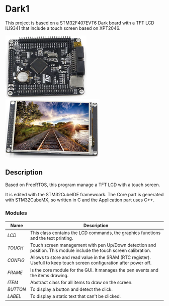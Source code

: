 # Dark1

This project is based on a STM32F407EVT6 Dark board with a TFT LCD ILI9341 that include 
a touch screen based on XPT2046.

![alt text](https://github.com/Nicot31/Dark1/blob/master/pictures/STM32.png)
![alt text](https://github.com/Nicot31/Dark1/blob/master/pictures/LCD.png)

## Description
Based on FreeRTOS, this program manage a TFT LCD with a touch screen. 

It is edited with the STM32CubeIDE framewoark. The Core part is generated with STM32CubeMX, so written in C 
and the Application part uses C++.

### Modules
Name  | Description
----- | -----------
*LCD* | This class contains the LCD commands, the graphics functions and the text printing.
*TOUCH* | Touch screen management with pen Up/Down detection and position. This module include the touch screen calibration.
*CONFIG* | Allows to store and read value in the SRAM (RTC register). Usefull to keep touch screen configuration after power off.
*FRAME* | Is the core module for the GUI. It manages the pen events and the items drawing.
*ITEM* | Abstract class for all items to draw on the screen.
*BUTTON*| To display a button and detect the click.
*LABEL* | To display a static text that can't be clicked.
